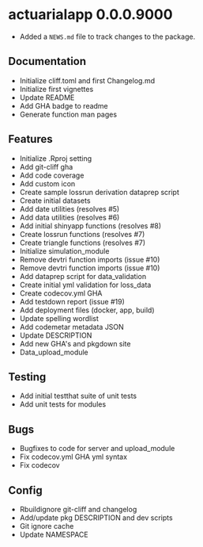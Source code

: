 # actuarialapp 0.0.0.9000

* Added a `NEWS.md` file to track changes to the package.

## Documentation

- Initialize cliff.toml and first Changelog.md
- Initialize first vignettes
- Update README
- Add GHA badge to readme
- Generate function man pages

## Features

- Initialize .Rproj setting
- Add git-cliff gha
- Add code coverage
- Add custom icon
- Create sample lossrun derivation dataprep script
- Create initial datasets
- Add date utilities (resolves #5)
- Add data utilities (resolves #6)
- Add initial shinyapp functions (resolves #8)
- Create lossrun functions (resolves #7)
- Create triangle functions (resolves #7)
- Initialize simulation_module
- Remove devtri function imports (issue #10)
- Remove devtri function imports (issue #10)
- Add dataprep script for data_validation
- Create initial yml validation for loss_data
- Create codecov.yml GHA
- Add testdown report (issue #19)
- Add deployment files (docker, app, build)
- Update spelling wordlist
- Add codemetar metadata JSON
- Update DESCRIPTION
- Add new GHA's and pkgdown site
- Data_upload_module

## Testing

- Add initial testthat suite of unit tests
- Add unit tests for modules

## Bugs

- Bugfixes to code for server and upload_module
- Fix codecov.yml GHA yml syntax
- Fix codecov

## Config

- Rbuildignore git-cliff and changelog
- Add/update pkg DESCRIPTION and dev scripts
- Git ignore cache
- Update NAMESPACE

